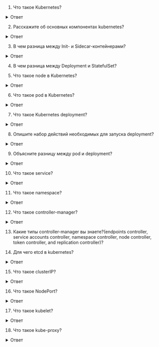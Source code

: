 1. Что такое Kubernetes?
<details>
  <summary>Ответ</summary>
Kubernetes (также известный как K8s или «kube») – система, управляющая контейнерами* (контейнеризированными приложениями), где контейнер объясняется как «легковесная» виртуальная машина. Чтобы создать приложение, необходимо создать множество контейнеров, а затем использовать Kubernetes для управления этими контейнерами.
</details>

2. Расскажите об основных компонентах kubernetes?
<details>
  <summary>Ответ</summary>
На мастер-узле, также известном как Control Plane (иногда его переводят как «управляющий слой» — прим. перев.), выполняется большинство важных задач по управлению и администрированию кластера. Он включает в себя четыре основных компонента:\
- API server (API-сервер);\
  
- scheduler (планировщик);\
  
- controller manager (менеджер контроллеров);\

- etcd.\
 
Мы уже рассмотрели, что такое мастер-узел. Но настоящая работа происходит именно на рабочих узлах. А всё потому, что на каждом узле есть компоненты, отвечающие за его бесперебойное функционирование\

Они включают в себя:\

kubelet;\
  
kube-proxy;\
  
container runtime.\
</details>

3. В чем разница между Init- и Sidecar-контейнерами?
<details>
  <summary>Ответ</summary>

</details>

4. В чем разница между Deployment и StatefulSet?

5. Что такое node в Kubernetes?
<details>
  <summary>Ответ</summary>
 Это физические или виртуальные машины, на которых развертываются и запускаются контейнеры с приложениями. Совокупность нод образует кластер Kubernetes. Nodes бывают двух типов: Master (мастер-нода) — узел, управляющий всем кластером.
</details>

6. Что такое pod в Kubernetes?
<details>
  <summary>Ответ</summary>
Поды — это группы контейнеров, которые совместно используют ресурсы хранения и сетевые ресурсы одного узла. Они создаются с помощью сервера API и размещаются с помощью контроллера.
</details>

7. Что такое Kubernetes deployment?
<details>
  <summary>Ответ</summary>
Deployment — это объект Kubernetes, представляющий работающее приложение в кластере. При создании объекта Deployment вы можете указать в его поле spec , что хотите иметь три реплики приложения. 
</details>

8. Опишите набор действий необходимых для запуска deployment?
<details>
  <summary>Ответ</summary>
 
</details>


9. Объясните разницу между pod и deployment?
<details>
  <summary>Ответ</summary>
При создании одного или нескольких контейнеров через pod контейнеры будут в единичном формате а при создании контенеров через deployment есть возможность указать количество репликаций и кубернетис будет удерживать это количество реплик и следить за ними.
</details>

10. Что такое service?
<details>
  <summary>Ответ</summary>
 Сервис – это абстракция, определяющая набор подов и политику доступа к ним. При создании сервиса будут созданы DNS записи по которым можно будет обращаться с любого Pod -а приложения текущего namespace.
</details>

11. Что такое namespace?
<details>
  <summary>Ответ</summary>
  Namespace предоставляют механизм изоляции групп ресурсов в пределах одного кластера. Имена ресурсов должны быть уникальными в пространстве имен, но не между пространствами имен. 
</details>

12. Что такое controller-manager?
<details>
  <summary>Ответ</summary>

</details>

13. Какие типы controller-manager вы знаете?(endpoints controller, service accounts controller, namespace controller, node controller, token controller, and replication controller)?

14. Для чего etcd в kubernetes?
<details>
  <summary>Ответ</summary>
Etcd — это личный журнал Kubernetes. Скажите, зачем люди ведут личные дневники и журналы? Все просто: чтобы сохранить в памяти мимолетные моменты (увы, мозг не способен хранить все события каждого дня нашей жизни).\
То же самое и с Kubernetes. Всё, что происходит в кластере, должно быть записано и сохранено. Вообще всё! И тут на сцену выходит etcd. Эта база данных типа ключ-значение выступает резервным хранилищем для Kubernetes.
</details>

15. Что такое clusterIP?
<details>
  <summary>Ответ</summary>
 ClusterIP: Предоставляет Службу на внутреннем IP-адресе кластера. Выбор этого значения делает службу доступной только внутри кластера. Это значение по умолчанию, которое используется, если вы явно не указываете a typeдля службы
</details>

16. Что такое NodePort?
<details>
  <summary>Ответ</summary>
Открытие порта пода для доступа вне кластера.\
По умолчанию дается рандомно от 30000-32767\
Можно указать в этом диапозоне самому.
</details>

17. Что такое kubelet?
<details>
  <summary>Ответ</summary>
Этот парень, пожалуй, самый важный. kubelet — это агент, который следит за тем, чтобы на узле всё работало должным образом. Подобная работа подразумевает ряд задач.\
Первая — взаимодействие с мастер-узлом. Обычно мастер-узел отправляет задачу в форме манифеста или спецификации (Podspec). Манифест определяет, какие работы необходимо провести и какие Pod’ы нужно создать. \
Вторая — взаимодействие с исполняемой средой контейнера (container runtime) на узле. Исполняемая среда скачивает нужные образы, после чего вступает в действие kubelet, мониторя Pod’ы, созданные с использованием этих образов.\
Третья — проверки (probes) состояния Pod’ов. Кто отвечает за них? Конечно же, kubelet! Потому что следить за здоровьем Pod’а — его обязанность!\
</details>

18. Что такое kube-proxy?
<details>
  <summary>Ответ</summary>
Следующий неотъемлемый элемент — работа с сетью, и kube-proxy готов позаботиться об этом. Он работает как балансировщик нагрузки, распределяя трафик между Pod’ами, а также следит за соблюдением сетевых правил. Можно сказать, что kube-proxy полностью отвечает за коммуникации внутри кластера.
</details>
